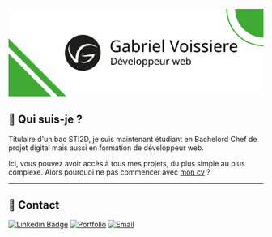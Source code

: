 ﻿![cover](https://github.com/gabrielvoissiere/gabrielvoissiere/blob/main/assets/cover-master-github.svg)

##  👋 Qui suis-je ? 
Titulaire d'un bac STI2D, je suis maintenant étudiant en Bachelord 
Chef de projet digital mais aussi en formation de développeur web.

 Ici, vous pouvez avoir accès à tous mes projets, du plus simple au plus complexe. Alors pourquoi ne pas commencer avec <a href="https://gabrielvoissiere.github.io/CV_PORTFOLIO/">mon cv</a> ?

---



## 📢 Contact

[![Linkedin Badge](https://img.shields.io/badge/linkedin-%230077B5.svg?&style=for-the-badge&logo=linkedin&logoColor=white)](https://www.linkedin.com/in/gabriel-voissiere-23663b1b8)
[![Portfolio](https://img.shields.io/badge/Portfolio-yellow.svg?&style=for-the-badge)](https://tropifly.github.io/portfolio/)
[![Email](https://img.shields.io/badge/Email-red.svg?&style=for-the-badge)](mailto:gabvoissiere@yahoo.fr)
